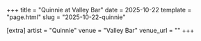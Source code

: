 +++
title = "Quinnie at Valley Bar"
date = 2025-10-22
template = "page.html"
slug = "2025-10-22-quinnie"

[extra]
artist = "Quinnie"
venue = "Valley Bar"
venue_url = ""
+++
